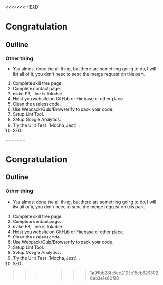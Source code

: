 <<<<<<< HEAD
<h1>
Congratulation
</h1>

<h2>
Outline
</h2>

### Other thing

<p>

*  You almost done the all thing, but there are something going to do, I will list all of it, you don't need to send the merge request on this part.
1.  Complete skill tree page.
2.  Complete contact page.
3.  make FB, Line is linkable.
4.  Hoist you website on GitHub or Firebase or other place.
5.  Clean the useless code.
6.  Use Webpack/Gulp/Browserify to pack your code.
7.  Setup Lint Tool.
8.  Setup Google Analytics.
9.  Try the Unit Test（Mocha, Jest）.
10. SEO.

</p>


=======
<h1>
Congratulation
</h1>

<h2>
Outline
</h2>

### Other thing

<p>

*  You almost done the all thing, but there are something going to do, I will list all of it, you don't need to send the merge request on this part.
1.  Complete skill tree page.
2.  Complete contact page.
3.  make FB, Line is linkable.
4.  Hoist you website on GitHub or Firebase or other place.
5.  Clean the useless code.
6.  Use Webpack/Gulp/Browserify to pack your code.
7.  Setup Lint Tool.
8.  Setup Google Analytics.
9.  Try the Unit Test（Mocha, Jest）.
10. SEO.

</p>


>>>>>>> 1a99bb28fe5ec2108c15eb6263028eb3e1e60f98
